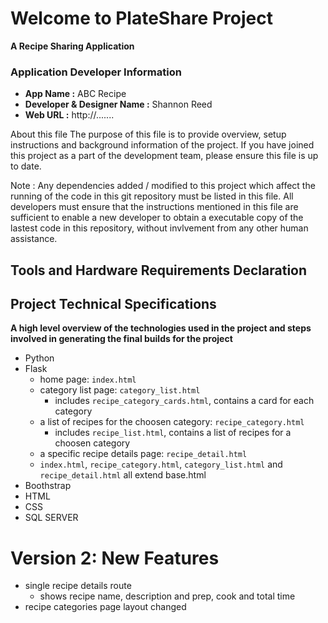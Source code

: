 # Welcome to PlateShare Project
**A Recipe Sharing Application**

### Application Developer Information
- **App Name :** ABC Recipe
- **Developer & Designer Name :** Shannon Reed
- **Web URL :** http://.......


About this file
The purpose of this file is to provide overview, setup instructions and background information of the project. If you have joined this project as a part of the development team, please ensure this file is up to date.

Note : Any dependencies added / modified to this project which affect the running of the code in this git repository must be listed in this file. All developers must ensure that the instructions mentioned in this file are sufficient to enable a new developer to obtain a executable copy of the lastest code in this repository, without invlvement from any other human assistance.

## Tools and Hardware Requirements Declaration

## Project Technical Specifications
**A high level overview of the technologies used in the project and steps involved in generating the final builds for the project**
- Python
- Flask
    - home page: `index.html`
    - category list page: `category_list.html`
        - includes `recipe_category_cards.html`, contains a card for each category
    - a list of recipes for the choosen category: `recipe_category.html`
        - includes `recipe_list.html`, contains a list of recipes for a choosen category
    - a specific recipe details page: `recipe_detail.html`
    - `index.html`, `recipe_category.html`, `category_list.html` and `recipe_detail.html` all extend base.html
- Boothstrap
- HTML
- CSS
- SQL SERVER



# Version 2: New Features
- single recipe details route
    - shows recipe name, description and prep, cook and total time
- recipe categories page layout changed



